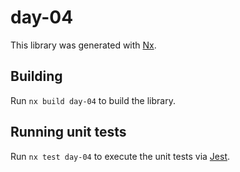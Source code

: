 # day-04

This library was generated with [Nx](https://nx.dev).

## Building

Run `nx build day-04` to build the library.

## Running unit tests

Run `nx test day-04` to execute the unit tests via [Jest](https://jestjs.io).
